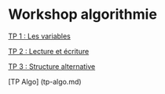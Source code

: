 # Workshop algorithmie

[TP 1 : Les variables](tp.variable.md)

[TP 2 : Lecture et écriture](tp-lecture-ecriture.md)

[TP 3 : Structure alternative](tp-structure-alternative.md)

[TP Algo] (tp-algo.md)

